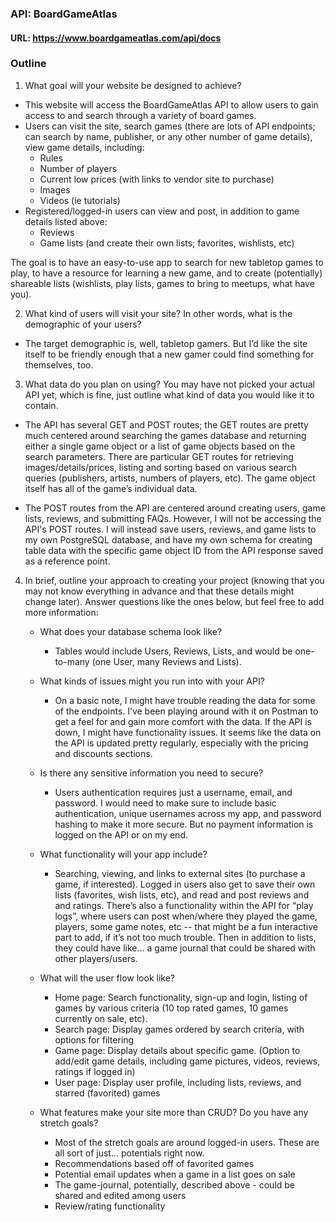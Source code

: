 ### API: BoardGameAtlas
#### URL: https://www.boardgameatlas.com/api/docs

### Outline
1. What goal will your website be designed to achieve? 

- This website will access the BoardGameAtlas API to allow users to gain access to and search through a 
variety of board games. 
- Users can visit the site, search games (there are lots of API endpoints; can search by name, publisher, or any other number of game details), view game details, including:
  - Rules
  - Number of players 
  - Current low prices (with links to vendor site to purchase)
  - Images
  - Videos (ie tutorials)
- Registered/logged-in users can view and post, in addition to game details listed above:
  - Reviews
  - Game lists (and create their own lists; favorites, wishlists, etc)

The goal is to have an easy-to-use app to search for new tabletop games to play, to have a 
resource for learning a new game, and to create (potentially) shareable lists (wishlists, play lists, games to bring to meetups, what have you).

2. What kind of users will visit your site? In other words, what is the demographic of your users? 
- The target demographic is, well, tabletop gamers. But I’d like the site itself to be friendly 
enough that a new gamer could find something for themselves, too.

3. What data do you plan on using? You may have not picked your actual API yet, which is fine, just outline what kind of data you would like it to contain. 

- The API has several GET and POST routes; the GET routes are pretty much centered around 
searching the games database and returning either a single game object or a list of game objects based on the search parameters. There are particular GET routes for retrieving images/details/prices, listing and sorting based on various search queries (publishers, artists, numbers of players, etc). The game object itself has all of the game’s individual data. 

- The POST routes from the API are centered around creating users, game lists, reviews, and submitting FAQs. However, I will not be accessing the API's POST routes. I will instead save users, reviews, and game lists to my own PostgreSQL database, and have my own schema for creating table data with the specific game object ID from the API response saved as a reference point.

4. In brief, outline your approach to creating your project (knowing that you may not know everything in advance and that these details might change later). Answer questions like the ones below, but feel free to add more information: 

   - What does your database schema look like? 
     - Tables would include Users, Reviews, Lists, and would be one-to-many (one User, many Reviews and Lists). 


   - What kinds of issues might you run into with your API? 
     - On a basic note, I might have trouble reading the data for some of the endpoints. I’ve been playing around with it on Postman to get a feel for and gain more comfort with the data. If the API is down, I might have functionality issues. It seems like the data on the API is updated pretty regularly, especially with the pricing and discounts sections. 

   - Is there any sensitive information you need to secure? 
     - Users authentication requires just a username, email, and password. I would need to make sure to include basic authentication, unique usernames across my app, and password hashing to make it more secure. But no payment information is logged on the API or on my end.


   - What functionality will your app include?
     - Searching, viewing, and links to external sites (to purchase a game, if interested). Logged in users also get to save their own lists (favorites, wish lists, etc), and read and post reviews and and ratings. There’s also a functionality within the API for “play logs”, where users can post when/where they played the game, players, some game notes, etc -- that might be a fun interactive part to add, if it’s not too much trouble. Then in addition to lists, they could have like… a game journal that could be shared with other players/users.


   - What will the user flow look like?
     - Home page: Search functionality, sign-up and login,  listing of games by various criteria (10 top rated games, 10 games currently on sale, etc).
     - Search page: Display games ordered by search criteria, with options for filtering
     - Game page: Display details about specific game. (Option to add/edit game details, including game pictures, videos, reviews, ratings if logged in)
     - User page: Display user profile, including lists, reviews, and starred (favorited) games


   - What features make your site more than CRUD? Do you have any stretch goals? 
     - Most of the stretch goals are around logged-in users. These are all sort of just… potentials  right now. 
     - Recommendations based off of favorited games
     - Potential email updates when a game in a list goes on sale
     - The game-journal, potentially, described above - could be shared and edited among users
     - Review/rating functionality
